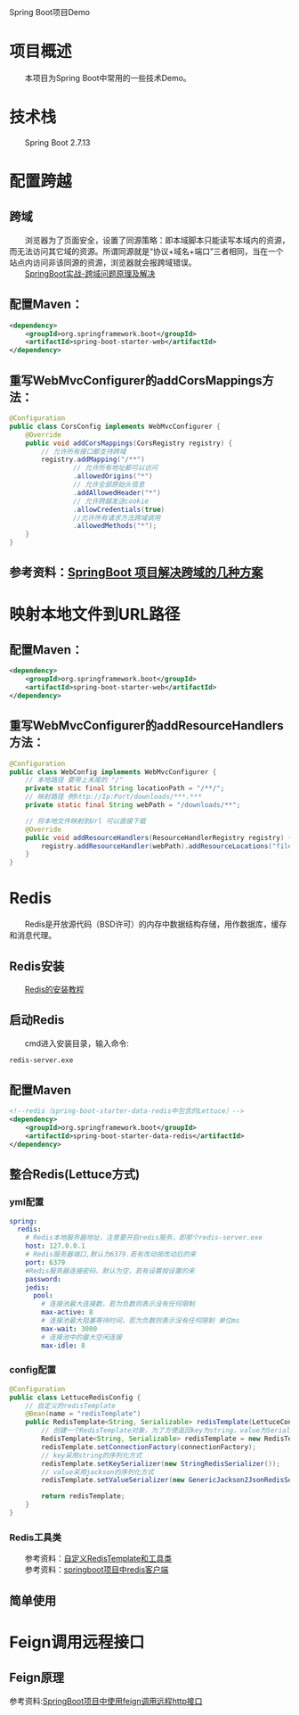 Spring Boot项目Demo
# 项目概述
&emsp;&emsp;本项目为Spring Boot中常用的一些技术Demo。

# 技术栈
&emsp;&emsp;Spring Boot 2.7.13

# 配置跨越
## 跨域
&emsp;&emsp;浏览器为了页面安全，设置了同源策略：即本域脚本只能读写本域内的资源，而无法访问其它域的资源。所谓同源就是“协议+域名+端口”三者相同，当在一个站点内访问非该同源的资源，浏览器就会报跨域错误。     
&emsp;&emsp;[SpringBoot实战-跨域问题原理及解决](https://zhuanlan.zhihu.com/p/354989118)    

## 配置Maven：
```xml
<dependency>
    <groupId>org.springframework.boot</groupId>
    <artifactId>spring-boot-starter-web</artifactId>
</dependency>
```

## 重写WebMvcConfigurer的addCorsMappings方法：
```java
@Configuration
public class CorsConfig implements WebMvcConfigurer {
    @Override
    public void addCorsMappings(CorsRegistry registry) {
        // 允许所有接口都支持跨域
        registry.addMapping("/**")
                // 允许所有地址都可以访问
                .allowedOrigins("*")
                // 允许全部原始头信息
                .addAllowedHeader("*")
                // 允许跨越发送cookie
                .allowCredentials(true)
                //允许所有请求方法跨域调用
                .allowedMethods("*");
    }
}
```

## 参考资料：[SpringBoot 项目解决跨域的几种方案](https://juejin.cn/post/7229139006080253989)   

# 映射本地文件到URL路径
## 配置Maven：
```xml
<dependency>
    <groupId>org.springframework.boot</groupId>
    <artifactId>spring-boot-starter-web</artifactId>
</dependency>
```

## 重写WebMvcConfigurer的addResourceHandlers方法：
```java
@Configuration
public class WebConfig implements WebMvcConfigurer {
    // 本地路径 要带上末尾的 "/"
    private static final String locationPath = "/**/";
    // 映射路径 例http://Ip:Port/downloads/***.***
    private static final String webPath = "/downloads/**";

    // 将本地文件映射到Url 可以直接下载
    @Override
    public void addResourceHandlers(ResourceHandlerRegistry registry) {
        registry.addResourceHandler(webPath).addResourceLocations("file:" + locationPath);
    }
}
```

# Redis
&emsp;&emsp;Redis是开放源代码（BSD许可）的内存中数据结构存储，用作数据库，缓存和消息代理。
## Redis安装
&emsp;&emsp;[Redis的安装教程](https://blog.csdn.net/weixin_43883917/article/details/114632709)  

## 启动Redis
&emsp;&emsp;cmd进入安装目录，输入命令: 
```cmd
redis-server.exe
```

## 配置Maven
```xml
<!--redis（spring-boot-starter-data-redis中包含的Lettuce）-->
<dependency>
    <groupId>org.springframework.boot</groupId>
    <artifactId>spring-boot-starter-data-redis</artifactId>
</dependency>
```

## 整合Redis(Lettuce方式)
### yml配置
```yml
spring:
  redis:
    # Redis本地服务器地址，注意要开启redis服务，即那个redis-server.exe
    host: 127.0.0.1
    # Redis服务器端口,默认为6379.若有改动按改动后的来
    port: 6379
    #Redis服务器连接密码，默认为空，若有设置按设置的来
    password:
    jedis:
      pool:
        # 连接池最大连接数，若为负数则表示没有任何限制
        max-active: 8
        # 连接池最大阻塞等待时间，若为负数则表示没有任何限制 单位ms
        max-wait: 3000
        # 连接池中的最大空闲连接
        max-idle: 8

```

### config配置
```java
@Configuration
public class LettuceRedisConfig {
    // 自定义的redisTemplate
    @Bean(name = "redisTemplate")
    public RedisTemplate<String, Serializable> redisTemplate(LettuceConnectionFactory connectionFactory) {
        // 创建一个RedisTemplate对象，为了方便返回key为string，value为Serializable
        RedisTemplate<String, Serializable> redisTemplate = new RedisTemplate<>();
        redisTemplate.setConnectionFactory(connectionFactory);
        // key采用string的序列化方式
        redisTemplate.setKeySerializer(new StringRedisSerializer());
        // value采用jackson的序列化方式
        redisTemplate.setValueSerializer(new GenericJackson2JsonRedisSerializer());

        return redisTemplate;
    }
}
```

### Redis工具类
&emsp;&emsp;参考资料：[自定义RedisTemplate和工具类](https://juejin.cn/post/7031418915515269127)    
&emsp;&emsp;参考资料：[springboot项目中redis客户端](https://blog.csdn.net/Ye_GuoLin/article/details/115208061)

## 简单使用

# Feign调用远程接口
## Feign原理

参考资料:[SpringBoot项目中使用feign调用远程http接口](https://blog.csdn.net/weixin_40861707/article/details/124209355)